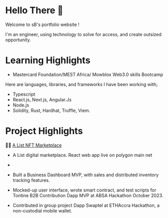 
# Hello There 👋
Welcome to sB's portfolio website !


I'm an engineer, using technology to solve for access, and create outsized opportunity.


# Learning Highlights
  - Mastercard Foundation/MEST Africa/ Mowblox Web3.0 skills Bootcamp


Here are languages, libraries, and frameworks I have been working with;

 -  Typescript
 -  React.js, Next.js, Angular.Js
 -  Node.js
 -  Solidity, Rust, Hardhat, Truffle, Viem.
 
   
# Project Highlights
👨‍💻 [A List NFT Marketplace ](https://a-list-4k4bs0nh1-prkvw.vercel.app/) 
-  A List digital marketplace. React web app live on polygon main net
-  

- Built a Business Dashboard MVP, with sales and distributed inventory tracking features.
- Mocked-up user interface, wrote smart contract, and test scripts for Tontine B2B Contribution Dapp MVP at ABSA Hackathon October 2023.
- Contributed in group project Dapp Swaptel at ETHAccra Hackathon,  a non-custodial mobile wallet.

  




